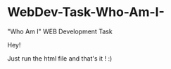 # WebDev-Task-Who-Am-I-
"Who Am I"  WEB Development Task 

Hey!

Just run the html file and that's it ! :)
